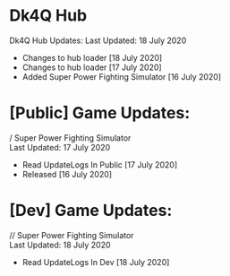 # Dk4Q Hub
Dk4Q Hub Updates:
Last Updated: 18 July 2020
- Changes to hub loader [18 July 2020]
- Changes to hub loader [17 July 2020]
- Added Super Power Fighting Simulator [16 July 2020]

# [Public] Game Updates:

/ Super Power Fighting Simulator \
Last Updated: 17 July 2020
- Read UpdateLogs In Public [17 July 2020]
- Released [16 July 2020]

# [Dev] Game Updates:

// Super Power Fighting Simulator \
Last Updated: 18 July 2020
- Read UpdateLogs In Dev [18 July 2020]